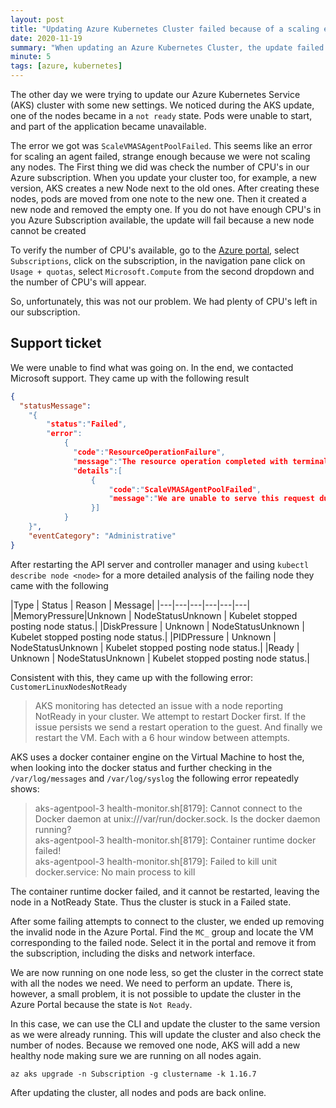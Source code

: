 ```yaml
---
layout: post
title: "Updating Azure Kubernetes Cluster failed because of a scaling exception."
date: 2020-11-19
summary: "When updating an Azure Kubernetes Cluster, the update failed because of a ScaleVMASAgentPoolFailed exception. This is how you can easily fix it."
minute: 5
tags: [azure, kubernetes]
---
```


The other day we were trying to update our Azure Kubernetes Service (AKS) cluster with some new settings. We noticed during the AKS update, one of the nodes became in a `not ready` state. Pods were unable to start, and part of the application became unavailable. 

The error we got was `ScaleVMASAgentPoolFailed`. This seems like an error for scaling an agent failed, strange enough because we were not scaling any nodes. The First thing we did was check the number of CPU's in our Azure subscription. When you update your cluster too, for example, a new version, AKS creates a new Node next to the old ones. After creating these nodes, pods are moved from one note to the new one. Then it created a new node and removed the empty one. If you do not have enough CPU's in you Azure Subscription available, the update will fail because a new node cannot be created

To verify the number of CPU's available, go to the <a href ="https://portal.azure.com">Azure portal</a>, select `Subscriptions`, click on the subscription, in the navigation pane click on `Usage + quotas`, select `Microsoft.Compute` from the second dropdown and the number of CPU's will appear. 

So, unfortunately, this was not our problem. We had plenty of CPU's left in our subscription. 

## Support ticket

We were unable to find what was going on. In the end, we contacted Microsoft support. They came up with the following result

```json
{
  "statusMessage": 
    "{
        "status":"Failed",
        "error":
            { 
              "code":"ResourceOperationFailure",
              "message":"The resource operation completed with terminal provisioning state 'Failed'.",
              "details":[
                  {
                      "code":"ScaleVMASAgentPoolFailed",
                      "message":"We are unable to serve this request due to an internal error, Correlation ID: <GUID>, Operation ID: <GUID, Timestamp: <Timestamp> "
                  }]
            }
    }",
    "eventCategory": "Administrative"
}
```
After restarting the API server and controller manager and using `kubectl describe node <node>` for a more detailed analysis of the failing node they came with the following

|Type          | Status   |  Reason             | Message|
|---|---|---|---|---|---|
|MemoryPressure|Unknown   |  NodeStatusUnknown | Kubelet stopped posting node status.|
|DiskPressure  | Unknown  |  NodeStatusUnknown  | Kubelet stopped posting node status.|
|PIDPressure   | Unknown  |  NodeStatusUnknown  | Kubelet stopped posting node status.|
|Ready         | Unknown  |  NodeStatusUnknown  | Kubelet stopped posting node status.|

Consistent with this, they came up with the following error: `CustomerLinuxNodesNotReady`

>AKS monitoring has detected an issue with a node reporting NotReady in your cluster. We attempt to restart Docker first. If the issue
>persists we send a restart operation to the guest. And finally we restart the VM. Each with a 6 hour window between attempts.

AKS uses a docker container engine on the Virtual Machine to host the, when looking into the docker status and further checking in the `/var/log/messages` and `/var/log/syslog` the following error repeatedly shows:
 
>aks-agentpool-3 health-monitor.sh[8179]: Cannot connect to the Docker daemon at unix:///var/run/docker.sock. Is the docker daemon running?<br/>
>aks-agentpool-3 health-monitor.sh[8179]: Container runtime docker failed!<br/>
>aks-agentpool-3 health-monitor.sh[8179]: Failed to kill unit docker.service: No main process to kill

The container runtime docker failed, and it cannot be restarted, leaving the node in a NotReady State. Thus the cluster is stuck in a Failed state.

After some failing attempts to connect to the cluster, we ended up removing the invalid node in the Azure Portal. 
Find the `MC_`  group and locate the VM corresponding to the failed node. Select it in the portal and remove it from the subscription, including the disks and network interface. 

We are now running on one node less, so get the cluster in the correct state with all the nodes we need. We need to perform an update. There is, however, a small problem, it is not possible to update the cluster in the Azure Portal because the state is `Not Ready`.

In this case, we can use the CLI and update the cluster to the same version as we were already running. This will update the cluster and also check the number of nodes. Because we removed one node, AKS will add a new healthy node making sure we are running on all nodes again.
 
```cli
az aks upgrade -n Subscription -g clustername -k 1.16.7
```
After updating the cluster, all nodes and pods are back online.